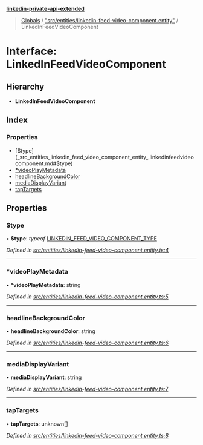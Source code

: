 **[linkedin-private-api-extended](../README.md)**

> [Globals](../globals.md) / ["src/entities/linkedin-feed-video-component.entity"](../modules/_src_entities_linkedin_feed_video_component_entity_.md) / LinkedInFeedVideoComponent

# Interface: LinkedInFeedVideoComponent

## Hierarchy

* **LinkedInFeedVideoComponent**

## Index

### Properties

* [$type](_src_entities_linkedin_feed_video_component_entity_.linkedinfeedvideocomponent.md#$type)
* [*videoPlayMetadata](_src_entities_linkedin_feed_video_component_entity_.linkedinfeedvideocomponent.md#*videoplaymetadata)
* [headlineBackgroundColor](_src_entities_linkedin_feed_video_component_entity_.linkedinfeedvideocomponent.md#headlinebackgroundcolor)
* [mediaDisplayVariant](_src_entities_linkedin_feed_video_component_entity_.linkedinfeedvideocomponent.md#mediadisplayvariant)
* [tapTargets](_src_entities_linkedin_feed_video_component_entity_.linkedinfeedvideocomponent.md#taptargets)

## Properties

### $type

•  **$type**: *typeof* [LINKEDIN\_FEED\_VIDEO\_COMPONENT\_TYPE](../modules/_src_entities_linkedin_feed_video_component_entity_.md#linkedin_feed_video_component_type)

*Defined in [src/entities/linkedin-feed-video-component.entity.ts:4](https://github.com/khanhtranngoccva/linkedin-private-api/blob/0b23a8c/src/entities/linkedin-feed-video-component.entity.ts#L4)*

___

### *videoPlayMetadata

•  ***videoPlayMetadata**: string

*Defined in [src/entities/linkedin-feed-video-component.entity.ts:5](https://github.com/khanhtranngoccva/linkedin-private-api/blob/0b23a8c/src/entities/linkedin-feed-video-component.entity.ts#L5)*

___

### headlineBackgroundColor

•  **headlineBackgroundColor**: string

*Defined in [src/entities/linkedin-feed-video-component.entity.ts:6](https://github.com/khanhtranngoccva/linkedin-private-api/blob/0b23a8c/src/entities/linkedin-feed-video-component.entity.ts#L6)*

___

### mediaDisplayVariant

•  **mediaDisplayVariant**: string

*Defined in [src/entities/linkedin-feed-video-component.entity.ts:7](https://github.com/khanhtranngoccva/linkedin-private-api/blob/0b23a8c/src/entities/linkedin-feed-video-component.entity.ts#L7)*

___

### tapTargets

•  **tapTargets**: unknown[]

*Defined in [src/entities/linkedin-feed-video-component.entity.ts:8](https://github.com/khanhtranngoccva/linkedin-private-api/blob/0b23a8c/src/entities/linkedin-feed-video-component.entity.ts#L8)*
